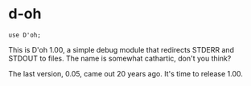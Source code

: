 # d-oh

```
use D'oh;
```

This is D'oh 1.00, a simple debug module that redirects STDERR and STDOUT to files.  The name is somewhat cathartic, don't you think?

The last version, 0.05, came out 20 years ago. It's time to release 1.00.
